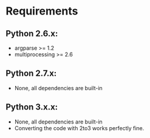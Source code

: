 # Requirements


## Python 2.6.x:

* argparse >= 1.2
* multiprocessing >= 2.6


## Python 2.7.x:

* None, all dependencies are built-in


## Python 3.x.x:

* None, all dependencies are built-in
* Converting the code with 2to3 works perfectly fine.

